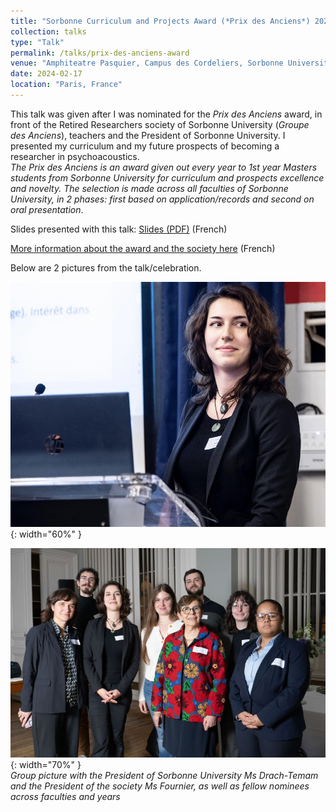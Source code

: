```yaml
---
title: "Sorbonne Curriculum and Projects Award (*Prix des Anciens*) 2024"
collection: talks
type: "Talk"
permalink: /talks/prix-des-anciens-award
venue: "Amphiteatre Pasquier, Campus des Cordeliers, Sorbonne University-Paris Cite University"
date: 2024-02-17
location: "Paris, France"
---
```


This talk was given after I was nominated for the *Prix des Anciens* award, in front of the Retired Researchers society of Sorbonne University (*Groupe des Anciens*), teachers and the President of Sorbonne University. I presented my curriculum and my future prospects of becoming a researcher in psychoacoustics. <br>
*The Prix des Anciens is an award given out every year to 1st year Masters students from Sorbonne University for curriculum and prospects excellence and novelty. The selection is made across all faculties of Sorbonne University, in 2 phases: first based on application/records and second on oral presentation*.

Slides presented with this talk: [Slides (PDF)](/files/slides_prixdesanciens2023.pdf) (French)

[More information about the award and the society here](https://anciens.sorbonne-universite.fr/index.php/prix-des-anciens) (French)

Below are 2 pictures from the talk/celebration.

![Azal talk](/images/mine/azal_le_bagousse_prixdesanciens.jpg){: width="60%" }

![Group picture with the President of Sorbonne and the President of the society](/images/mine/prix_des_anciens_2023_group_pic.jpg){: width="70%" } <br>
*Group picture with the President of Sorbonne University Ms Drach-Temam and the President of the society Ms Fournier, as well as fellow nominees across faculties and years*

